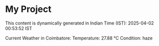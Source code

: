 # My Project

This content is dynamically generated in Indian Time (IST): 2025-04-02 00:53:52 IST


Current Weather in Coimbatore:
Temperature: 27.88 °C
Condition: haze
